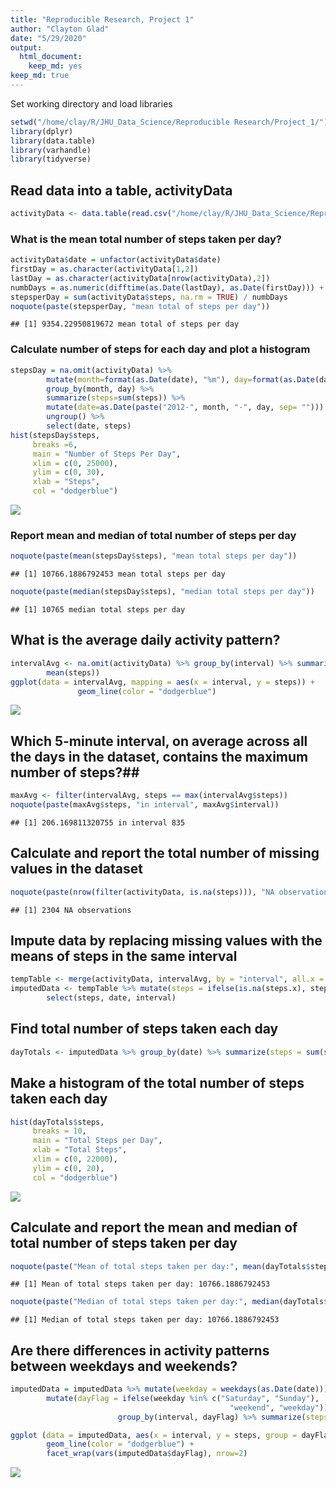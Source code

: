 ```yaml
---
title: "Reproducible Research, Project 1"
author: "Clayton Glad"
date: "5/29/2020"
output: 
  html_document: 
    keep_md: yes
keep_md: true
---
```




Set working directory and load libraries


```r
setwd("/home/clay/R/JHU_Data_Science/Reproducible Research/Project_1/")
library(dplyr)
library(data.table)
library(varhandle)
library(tidyverse)
```

## Read data into a table, activityData ##


```r
activityData <- data.table(read.csv("/home/clay/R/JHU_Data_Science/Reproducible Research/Project_1/activity.csv"))
```

### What is the mean total number of steps taken per day? ##


```r
activityData$date = unfactor(activityData$date)
firstDay = as.character(activityData[1,2])
lastDay = as.character(activityData[nrow(activityData),2])
numbDays = as.numeric(difftime(as.Date(lastDay), as.Date(firstDay))) + 1
stepsperDay = sum(activityData$steps, na.rm = TRUE) / numbDays
noquote(paste(stepsperDay, "mean total of steps per day"))
```

```
## [1] 9354.22950819672 mean total of steps per day
```

### Calculate number of steps for each day and plot a histogram


```r
stepsDay = na.omit(activityData) %>%
        mutate(month=format(as.Date(date), "%m"), day=format(as.Date(date), "%d")) %>%
        group_by(month, day) %>%
        summarize(steps=sum(steps)) %>% 
        mutate(date=as.Date(paste("2012-", month, "-", day, sep= ""))) %>% 
        ungroup() %>%
        select(date, steps)
hist(stepsDay$steps,
     breaks =6,
     main = "Number of Steps Per Day",
     xlim = c(0, 25000),
     ylim = c(0, 30),
     xlab = "Steps",
     col = "dodgerblue")
```

![](PA1_template_files/figure-html/unnamed-chunk-4-1.png)<!-- -->
        
### Report mean and median of total number of steps per day


```r
noquote(paste(mean(stepsDay$steps), "mean total steps per day"))
```

```
## [1] 10766.1886792453 mean total steps per day
```

```r
noquote(paste(median(stepsDay$steps), "median total steps per day"))
```

```
## [1] 10765 median total steps per day
```

## What is the average daily activity pattern? ##


```r
intervalAvg <- na.omit(activityData) %>% group_by(interval) %>% summarize(steps = 
        mean(steps))
ggplot(data = intervalAvg, mapping = aes(x = interval, y = steps)) +
               geom_line(color = "dodgerblue")
```

![](PA1_template_files/figure-html/unnamed-chunk-6-1.png)<!-- -->

## Which 5-minute interval, on average across all the days in the dataset, contains the maximum number of steps?##


```r
maxAvg <- filter(intervalAvg, steps == max(intervalAvg$steps))
noquote(paste(maxAvg$steps, "in interval", maxAvg$interval))
```

```
## [1] 206.169811320755 in interval 835
```

## Calculate and report the total number of missing values in the dataset ##


```r
noquote(paste(nrow(filter(activityData, is.na(steps))), "NA observations"))
```

```
## [1] 2304 NA observations
```

## Impute data by replacing missing values with the means of steps in the same interval ##


```r
tempTable <- merge(activityData, intervalAvg, by = "interval", all.x = T)
imputedData <- tempTable %>% mutate(steps = ifelse(is.na(steps.x), steps.y, steps.x)) %>%
        select(steps, date, interval)
```

## Find total number of steps taken each day ##


```r
dayTotals <- imputedData %>% group_by(date) %>% summarize(steps = sum(steps))
```

## Make a histogram of the total number of steps taken each day ##


```r
hist(dayTotals$steps,
     breaks = 10,
     main = "Total Steps per Day",
     xlab = "Total Steps",
     xlim = c(0, 22000),
     ylim = c(0, 20),
     col = "dodgerblue")
```

![](PA1_template_files/figure-html/unnamed-chunk-11-1.png)<!-- -->

## Calculate and report the mean and median of total number of steps taken per day ##


```r
noquote(paste("Mean of total steps taken per day:", mean(dayTotals$steps)))
```

```
## [1] Mean of total steps taken per day: 10766.1886792453
```

```r
noquote(paste("Median of total steps taken per day:", median(dayTotals$steps)))
```

```
## [1] Median of total steps taken per day: 10766.1886792453
```

## Are there differences in activity patterns between weekdays and weekends? ##


```r
imputedData = imputedData %>% mutate(weekday = weekdays(as.Date(date))) %>%  
        mutate(dayFlag = ifelse(weekday %in% c("Saturday", "Sunday"),
                                                 "weekend", "weekday")) %>%
                        group_by(interval, dayFlag) %>% summarize(steps=sum(steps))

ggplot (data = imputedData, aes(x = interval, y = steps, group = dayFlag)) +
        geom_line(color = "dodgerblue") +
        facet_wrap(vars(imputedData$dayFlag), nrow=2)
```

![](PA1_template_files/figure-html/unnamed-chunk-13-1.png)<!-- -->

